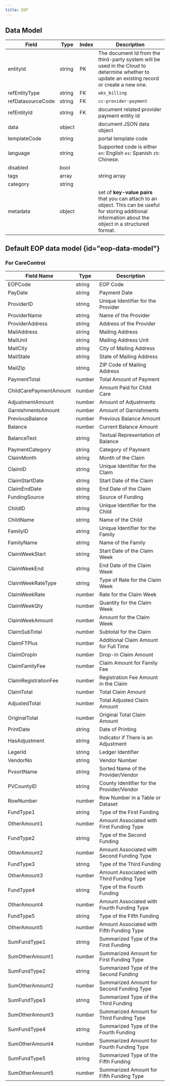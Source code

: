 ```yaml
---
title: EOP
---
```


## Data Model

| Field             | Type   | Index | Description                                                                                                                                                 |
|-------------------|--------|-------|-------------------------------------------------------------------------------------------------------------------------------------------------------------|
| entityId          | string | PK    | The document Id from the third-party system will be used in the Cloud to determine whether to update an existing record or create a new one.                |
| refEntityType     | string | FK    | `wks_billing`                                                                                                                                               |
| refDatasourceCode | string | FK    | `cc-provider-payment`                                                                                                                                       |
| refEntityId       | string | FK    | document related provider payment entity Id                                                                                                                 | |
| data              | object |       | document JSON data object                                                                                                                                   |
| templateCode      | string |       | portal template code                                                                                                                                        |
| language          | string |       | Supported code is either `en`: English `es`: Spanish `zh`: Chinese.                                                                                         |
| disabled          | bool   |       |                                                                                                                                                             |
| tags              | array  |       | string array                                                                                                                                                |
| category          | string |       |                                                                                                                                                             |
| metadata          | object |       | set of **key-value pairs** that you can attach to an object. This can be useful for storing additional information about the object in a structured format. |

## Default EOP data model {id="eop-data-model"}

### For CareControl

| Field Name              | Type   | Description                                |
|-------------------------|--------|--------------------------------------------|
| EOPCode                 | string | EOP Code                                   |
| PayDate                 | string | Payment Date                               |
| ProviderID              | string | Unique Identifier for the Provider         |
| ProviderName            | string | Name of the Provider                       |
| ProviderAddress         | string | Address of the Provider                    |
| MailAddress             | string | Mailing Address                            |
| MailUnit                | string | Mailing Address Unit                       |
| MailCity                | string | City of Mailing Address                    |
| MailState               | string | State of Mailing Address                   |
| MailZip                 | string | ZIP Code of Mailing Address                |
| PaymentTotal            | number | Total Amount of Payment                    |
| ChildCarePaymentAmount  | number | Amount Paid for Child Care                 |
| AdjustmentAmount        | number | Amount of Adjustments                      |
| GarnishmentsAmount      | number | Amount of Garnishments                     |
| PreviousBalance         | number | Previous Balance Amount                    |
| Balance                 | number | Current Balance Amount                     |
| BalanceText             | string | Textual Representation of Balance          |
| PaymentCategory         | string | Category of Payment                        |
| ClaimMonth              | string | Month of the Claim                         |
| ClaimID                 | string | Unique Identifier for the Claim            |
| ClaimStartDate          | string | Start Date of the Claim                    |
| ClaimEndDate            | string | End Date of the Claim                      |
| FundingSource           | string | Source of Funding                          |
| ChildID                 | string | Unique Identifier for the Child            |
| ChildName               | string | Name of the Child                          |
| FamilyID                | string | Unique Identifier for the Family           |
| FamilyName              | string | Name of the Family                         |
| ClaimWeekStart          | string | Start Date of the Claim Week               |
| ClaimWeekEnd            | string | End Date of the Claim Week                 |
| ClaimWeekRateType       | string | Type of Rate for the Claim Week            |
| ClaimWeekRate           | number | Rate for the Claim Week                    |
| ClaimWeekQty            | number | Quantity for the Claim Week                |
| ClaimWeekAmount         | number | Amount for the Claim Week                  |
| ClaimSubTotal           | number | Subtotal for the Claim                     |
| ClaimFTPlus             | number | Additional Claim Amount for Full Time      |
| ClaimDropIn             | number | Drop-in Claim Amount                       |
| ClaimFamilyFee          | number | Claim Amount for Family Fee                |
| ClaimRegistrationFee    | number | Registration Fee Amount in the Claim       |
| ClaimTotal              | number | Total Claim Amount                         |
| AdjustedTotal           | number | Total Adjusted Claim Amount                |
| OriginalTotal           | number | Original Total Claim Amount                |
| PrintDate               | string | Date of Printing                           |
| HasAdjustment           | string | Indicator if There is an Adjustment        |
| LegerId                 | string | Ledger Identifier                          |
| VendorNo                | string | Vendor Number                              |
| PvsortName              | string | Sorted Name of the Provider/Vendor         |
| PVCountyID              | string | County Identifier for the Provider/Vendor  |
| RowNumber               | number | Row Number in a Table or Dataset           |
| FundType1               | string | Type of the First Funding                  |
| OtherAmount1            | number | Amount Associated with First Funding Type  |
| FundType2               | string | Type of the Second Funding                 |
| OtherAmount2            | number | Amount Associated with Second Funding Type |
| FundType3               | string | Type of the Third Funding                  |
| OtherAmount3            | number | Amount Associated with Third Funding Type  |
| FundType4               | string | Type of the Fourth Funding                 |
| OtherAmount4            | number | Amount Associated with Fourth Funding Type |
| FundType5               | string | Type of the Fifth Funding                  |
| OtherAmount5            | number | Amount Associated with Fifth Funding Type  |
| SumFundType1            | string | Summarized Type of the First Funding       |
| SumOtherAmount1         | number | Summarized Amount for First Funding Type   |
| SumFundType2            | string | Summarized Type of the Second Funding      |
| SumOtherAmount2         | number | Summarized Amount for Second Funding Type  |
| SumFundType3            | string | Summarized Type of the Third Funding       |
| SumOtherAmount3         | number | Summarized Amount for Third Funding Type   |
| SumFundType4            | string | Summarized Type of the Fourth Funding      |
| SumOtherAmount4         | number | Summarized Amount for Fourth Funding Type  |
| SumFundType5            | string | Summarized Type of the Fifth Funding       |
| SumOtherAmount5         | number | Summarized Amount for Fifth Funding Type   |



